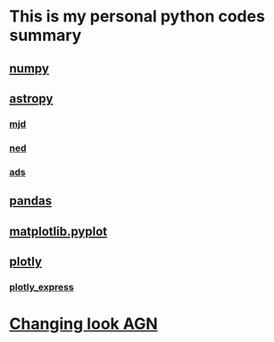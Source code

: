 # This is my personal python codes summary

## [numpy]()

## [astropy]()
### [mjd]()
### [ned]()
### [ads]()






## [pandas]()

## [matplotlib.pyplot]()

## [plotly](https://nbviewer.jupyter.org/github/brettlv/brettlv.github.io/blob/master/pythoncode/plotly.ipynb)
### [plotly_express](https://nbviewer.jupyter.org/github/brettlv/brettlv.github.io/blob/master/pythoncode/plotly_express_.ipynb)



# [Changing look AGN](https://nbviewer.jupyter.org/github/brettlv/brettlv.github.io/tree/master/pythoncode/changinglookAGN/)
